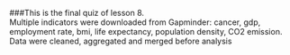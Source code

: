 ###This is the final quiz of lesson 8. 
<br>
Multiple indicators were downloaded from Gapminder: cancer, gdp, employment rate, bmi, life expectancy, population density, CO2 emission.
<br>
Data were cleaned, aggregated and merged before analysis
